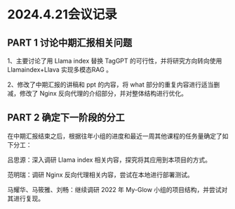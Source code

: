 # 2024.4.21会议记录
## PART 1 讨论中期汇报相关问题
1、主要讨论了用  Llama index  替换 TagGPT 的可行性，并将研究方向转向使用 Llamaindex+Llava 实现多模态RAG 。

2、修改了中期汇报的讲稿和 ppt 的内容，将 what 部分的重复内容进行适当删减，修改了 Nginx 反向代理的介绍部分，并对整体结构进行优化。

## PART 2 确定下一阶段的分工

在中期汇报结束之后，根据往年小组的进度和最近一周其他课程的任务量确定了如下分工：

吕思源：深入调研 Llama index 相关内容，探究将其应用到本项目的方式。

范明瑞：调研 Nginx 反向代理相关内容，尝试在本地进行部署测试。

马耀华、马筱雅、刘畅：继续调研 2022 年 My-Glow 小组的项目结构，并尝试对其进行复现。 

